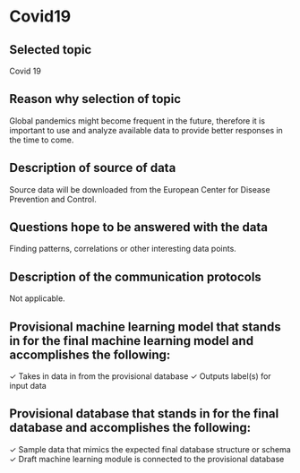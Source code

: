 # Covid19

## Selected topic
Covid 19 

## Reason why selection of topic
Global pandemics might become frequent in the future, therefore it is important to use and analyze available data to provide better responses in the time to come. 

## Description of source of data
Source data will be downloaded from the European Center for Disease Prevention and Control. 

## Questions hope to be answered with the data
Finding patterns, correlations or other interesting data points. 

## Description of the communication protocols
Not applicable.

## Provisional machine learning model that stands in for the final machine learning model and accomplishes the following:
✓ Takes in data in from the provisional database
✓ Outputs label(s) for input data

## Provisional database that stands in for the final database and accomplishes the following:
✓ Sample data that mimics the expected final database structure or schema
✓ Draft machine learning module is connected to the provisional database
